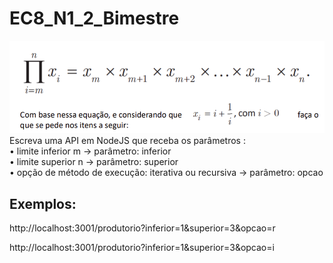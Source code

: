 # EC8_N1_2_Bimestre
![Alt text](Produtorio.PNG?raw=true "Arquitetura")
<br />
Escreva uma API em NodeJS que receba os parâmetros :
<br />
• limite inferior m -> parâmetro: inferior
<br />
• limite superior n  -> parâmetro: superior
<br />
• opção de método de execução: iterativa ou recursiva -> parâmetro: opcao
<br />


## Exemplos:

http://localhost:3001/produtorio?inferior=1&superior=3&opcao=r

http://localhost:3001/produtorio?inferior=1&superior=3&opcao=i


